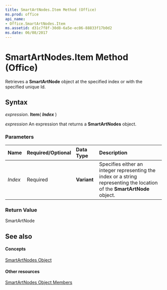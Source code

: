 ```yaml
---
title: SmartArtNodes.Item Method (Office)
ms.prod: office
api_name:
- Office.SmartArtNodes.Item
ms.assetid: d31c7f8f-30d8-6a5e-ec06-88833f17b0d2
ms.date: 06/08/2017
---
```



# SmartArtNodes.Item Method (Office)

Retrieves a **SmartArtNode** object at the specified index or with the specified unique Id.


## Syntax

 _expression_. **Item**( **_Index_** )

 _expression_ An expression that returns a **SmartArtNodes** object.


### Parameters



|**Name**|**Required/Optional**|**Data Type**|**Description**|
|:-----|:-----|:-----|:-----|
| _Index_|Required|**Variant**|Specifies either an integer representing the index or a string representing the location of the **SmartArtNode** object.|

### Return Value

SmartArtNode


## See also


#### Concepts


[SmartArtNodes Object](smartartnodes-object-office.md)
#### Other resources


[SmartArtNodes Object Members](smartartnodes-members-office.md)

